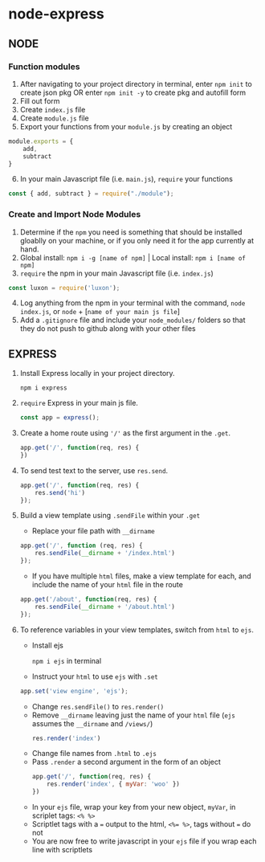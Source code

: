 <!-- When you're finished updating your node & express readme, copy-paste it into here for submission! -->


# node-express
## NODE
### Function modules

1. After navigating to your project directory in terminal, enter `npm init` to create json pkg OR enter `npm init -y` to create pkg and autofill form
2. Fill out form
3. Create `index.js` file
4. Create `module.js` file
5. Export your functions from your `module.js` by creating an object
```js
module.exports = {
    add,
    subtract
}
```
6. In your main Javascript file (i.e. `main.js`), `require` your functions
```js
const { add, subtract } = require("./module");
```

### Create and Import Node Modules
1. Determine if the `npm` you need is something that should be installed gloablly on your machine, or if you only need it for the app currently at hand.
2. Global install: `npm i -g [name of npm]` | Local install: `npm i [name of npm]`
3. `require` the npm in your main Javascript file (i.e. `index.js`)
```js
const luxon = require('luxon');
```
4. Log anything from the npm in your terminal with the command, `node index.js`, or `node` + [`name of your main js file`]
5. Add a `.gitignore` file and include your `node_modules/` folders so that they do not push to github along with your other files

## EXPRESS

1. Install Express locally in your project directory.

    `npm i express`

2. `require` Express in your main js file.
    
    ```js
    const app = express();
    ```

3. Create a home route using `'/'` as the first argument in the `.get`.

    ```js
    app.get('/', function(req, res) {
    })
    ```

4. To send test text to the server, use `res.send`.

    ```js
    app.get('/', function(req, res) {
        res.send('hi')
    });
    ```

5. Build a view template using `.sendFile` within your `.get`
    - Replace your file path with `__dirname`

    ```js
    app.get('/', function (req, res) {
        res.sendFile(__dirname + '/index.html')
    });
    ```

    - If you have multiple `html` files, make a view template for each, and include the name of your `html` file in the route

    ```js
    app.get('/about', function(req, res) {
        res.sendFile(__dirname + '/about.html')
    });
    ```

6. To reference variables in your view templates, switch from `html` to `ejs`.
    - Install ejs

        `npm i ejs` in terminal
    - Instruct your `html` to use `ejs` with `.set`
    ```js
    app.set('view engine', 'ejs');
    ```
    - Change `res.sendFile()` to `res.render()`
    - Remove `__dirname` leaving just the name of your `html` file (`ejs` assumes the `__dirname` and `/views/`)
        ```js
        res.render('index')
        ```
    - Change file names from `.html` to `.ejs`
    - Pass `.render` a second argument in the form of an object
        ```js
        app.get('/', function(req, res) {
            res.render('index', { myVar: 'woo' })
        })
        ```
    - In your `ejs` file, wrap your key from your new object, `myVar`, in scriplet tags: `<% %>`
    - Scriptlet tags with a `=` output to the html, `<%= %>`, tags without `=` do not
    - You are now free to write javascript in your `ejs` file if you wrap each line with scriptlets